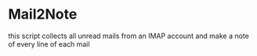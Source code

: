 # Mail2Note
this script collects all unread mails from an IMAP account and make a note of every line of each mail
